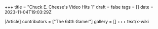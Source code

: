+++
title = "Chuck E. Cheese's Video Hits 1"
draft = false
tags = []
date = 2023-11-04T19:03:29Z

[Article]
contributors = ["The 64th Gamer"]
gallery = []
+++
text/x-wiki